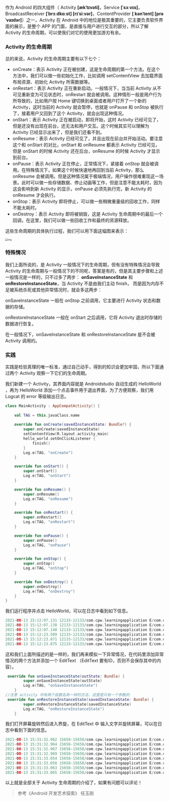作为 Android 的四大组件（ Activity **[ækˈtɪvəti]**，Service **[ˈsɜːvɪs]**，BroadcastReceiver **[ˈbrɔːdkɑːst] [rɪˈsiːvər]**，ContentProvider **[ kənˈtent]  [prəˈvaɪdər]**）之一，Activity 在 Android 中的地位是极其重要的，它主要负责软件界面的展示，是整个 APP 的门面，是直接与用户进行交互的部分，所以了解 Activity 的生命周期，可以使我们对它的使用更加游刃有余。

### Activity 的生命周期

总的来说，Activity 的生命周期主要有以下七个：

- onCreate：表示 Activity 正在被创建，这是生命周期的第一个方法。在这个方法中，我们可以做一些初始化工作，比如调用 setContentView 去加载界面布局资源、初始化 Activity 所需数据等。
-  onRestart：表示 Activity 正在重新启动。一般情况下，当当前 Activity 从不可见重新变为可见状态时，onRestart 就会被调用。这种情形一般是用户行为所导致的，比如用户按 Home 键切换到桌面或者用户打开了一个新的 Activity，这时当前的 Activity 就会暂停，也就是 onPause 和 onStop 被执行了，接着用户又回到了这个 Activity，就会出现这种情况。
-  onStart：表示 Activity 正在被启动，即将开始，这时 Activity 已经可见了，但是还没有出现在前台，还无法和用户交互。这个时候其实可以理解为 Activity 已经显示出来了，但是我们还看不到。
-  onResume：表示 Activity 已经可见了，并且出现在前台并开始活动。要注意这个和 onStart 的对比，onStart 和 onResume 都表示 Activity 已经可见，但是 onStart 的时候 Activity 还在后台，onResume 的时候 Activity 才显示到前台。
-  onPause：表示 Activity 正在停止，正常情况下，紧接着 onStop 就会被调用。在特殊情况下，如果这个时候快速地再回到当前 Activity，那么 onResume 会被调用。但是这种情况属于极端情况，用户操作很难重现这一场景。此时可以做一些存储数据、停止动画等工作，但是注意不能太耗时，因为这会影响到新 Activity 的显示，onPause 必须先执行完，新 Activity 的 onResume 才会执行。
- onStop：表示 Activity 即将停止，可以做一些稍微重量级的回收工作，同样不能太耗时。
- onDestroy：表示 Activity 即将被销毁，这是 Activity 生命周期中的最后一个回调，在这里，我们可以做一些回收工作和最终的资源释放。

这些生命周期的具体执行过程，我们可以用下面这幅图来表示：

<img src="https://img-blog.csdnimg.cn/5e643c3d02a64f02999a970f799f3af1.png?x-oss-process=image/watermark,type_ZmFuZ3poZW5naGVpdGk,shadow_10,text_aHR0cHM6Ly9ibG9nLmNzZG4ubmV0L3FxXzQzMjIwOTg3,size_16,color_FFFFFF,t_70" alt="img" style="zoom:50%;" />

### 特殊情况

我们上面所说的，是 Activity 一般情况下的生命周期，但有没有特殊情况会导致 Activity 的生命周期与一般情况下的不同呢，答案是有的，但是其主要步骤和上述一般情况是一样的，只不过多了两步： **onSaveInstanceState** 和 **onRestoreInstanceState**，当 Activity 不是由我们主动 finish， 而是因为内存不足被系统杀死或其他异常情况时，就会多这两步：

onSaveInstanceState 一般在 onStop 之前调用，它主要进行 Activity 状态和数据的存储。

onRestoreInstanceState 一般在 onStart 之后调用，它将 Activity 退出时存储的数据进行恢复。

在一般情况下，onSaveInstanceState 和 onRestoreInstanceState 是不会被 Activity 调用的。

### 实践

实践是检验真理的唯一标准，通过自己动手，得到的知识会更加牢固，所以下面通过两个 Activity 观察一下它们的生命周期。

我们新建一个 Activity，其界面内容就是 Androidstudio 自动生成的 HelloWorld ，再为 HelloWorld 添加一个点击事件用于退出界面，为了方便观察，我们用 Logcat 的 error 等级输出日志。

```kotlin
class MainActivity : AppCompatActivity() {
    
    val TAG = this.javaClass.name
    
    override fun onCreate(savedInstanceState: Bundle?) {
        super.onCreate(savedInstanceState)
        setContentView(R.layout.activity_main)
        hello_world.setOnClickListener { 
            finish()
        }
        Log.e(TAG, "onCreate")
    }

    override fun onStart() {
        super.onStart()
        Log.e(TAG, "onStart")
    }

    override fun onResume() {
        super.onResume()
        Log.e(TAG, "onResume")
    }

    override fun onRestart() {
        super.onRestart()
        Log.e(TAG, "onRestart")
    }

    override fun onPause() {
        super.onPause()
        Log.e(TAG, "onPause")
    }

    override fun onStop() {
        super.onStop()
        Log.e(TAG, "onStop")
    }

    override fun onDestroy() {
        super.onDestroy()
        Log.e(TAG, "onDestroy")
    }
}
```

我们运行程序并点击 HelloWorld，可以在日志中看到如下信息。

```kotlin
2021-08-13 15:12:07.131 12133-12133/com.cpw.learningapplication E/com.cpw.learningapplication.MainActivity: onCreate
2021-08-13 15:12:07.138 12133-12133/com.cpw.learningapplication E/com.cpw.learningapplication.MainActivity: onStart
2021-08-13 15:12:07.140 12133-12133/com.cpw.learningapplication E/com.cpw.learningapplication.MainActivity: onResume
2021-08-13 15:12:23.509 12133-12133/com.cpw.learningapplication E/com.cpw.learningapplication.MainActivity: onPause
2021-08-13 15:12:23.871 12133-12133/com.cpw.learningapplication E/com.cpw.learningapplication.MainActivity: onStop
2021-08-13 15:12:23.875 12133-12133/com.cpw.learningapplication E/com.cpw.learningapplication.MainActivity: onDestroy
```

这和我们上面所描述的是一样的，我们再来模拟一下异常情况，在代码里添加异常情况的两个方法并添加一个 EditText （EditText 要有ID，否则不会保存其中的内容）。

```kotlin
 override fun onSaveInstanceState(outState: Bundle) {
        super.onSaveInstanceState(outState)
        Log.e(TAG, "onSaveInstanceState")
    }
//注意 activity 中有两个函数名称一样的方法，这里是只有一个参数的
 override fun onRestoreInstanceState(savedInstanceState: Bundle) {
        super.onRestoreInstanceState(savedInstanceState)
        Log.e(TAG, "onRestoreInstanceState")
    }
```

我们打开屏幕旋转然后进入界旋，在 EditText 中 输入文字并旋转屏幕，可以在日志中看到下面的信息。

```kotlin
2021-08-13 15:31:32.962 15658-15658/com.cpw.learningapplication E/com.cpw.learningapplication.MainActivity: onPause
2021-08-13 15:31:32.964 15658-15658/com.cpw.learningapplication E/com.cpw.learningapplication.MainActivity: onStop
2021-08-13 15:31:32.967 15658-15658/com.cpw.learningapplication E/com.cpw.learningapplication.MainActivity: onSaveInstanceState
2021-08-13 15:31:32.969 15658-15658/com.cpw.learningapplication E/com.cpw.learningapplication.MainActivity: onDestro
2021-08-13 15:31:33.054 15658-15658/com.cpw.learningapplication E/com.cpw.learningapplication.MainActivity: onCreate
2021-08-13 15:31:33.058 15658-15658/com.cpw.learningapplication E/com.cpw.learningapplication.MainActivity: onStart
2021-08-13 15:31:33.063 15658-15658/com.cpw.learningapplication E/com.cpw.learningapplication.MainActivity: onRestoreInstanceState
2021-08-13 15:31:33.065 15658-15658/com.cpw.learningapplication E/com.cpw.learningapplication.MainActivity: onResume
```

以上就是全部关于 Activity 生命周期的介绍了，如果有问题可以评论！



> 参考《Android 开发艺术探索》 任玉刚

